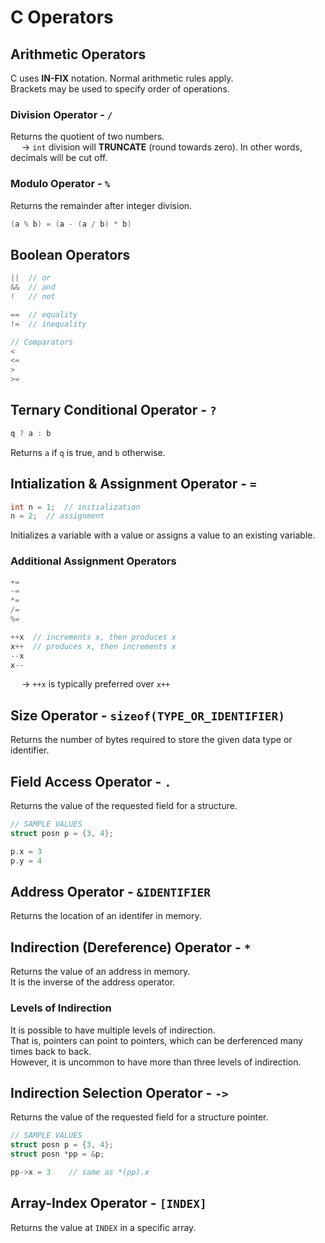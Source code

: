 # C Operators

## Arithmetic Operators
C uses **IN-FIX** notation. Normal arithmetic rules apply. <br>
Brackets may be used to specify order of operations. 

### Division Operator - `/`
Returns the quotient of two numbers. <br>
&emsp; → `int` division will **TRUNCATE** (round towards zero). In other words, decimals will be cut off. 

### Modulo Operator - `%`
Returns the remainder after integer division. 
```C
(a % b) = (a - (a / b) * b)

```
## Boolean Operators
```C
||  // or
&&  // and
!   // not

==  // equality
!=  // inequality

// Comparators
<
<=
>
>=

```
## Ternary Conditional Operator - `?`
```C
q ? a : b

```
Returns `a` if `q` is true, and `b` otherwise. 

## Intialization & Assignment Operator - `=`
```C
int n = 1;  // initialization
n = 2;  // assignment

```
Initializes a variable with a value or assigns a value to an existing variable.

### Additional Assignment Operators
```C
+=
-=
*=
/=
%=

++x  // increments x, then produces x
x++  // produces x, then increments x
--x
x--

```
&emsp; → `++x` is typically preferred over `x++`

## Size Operator - `sizeof(TYPE_OR_IDENTIFIER)`
Returns the number of bytes required to store the given data type or identifier. 

## Field Access Operator - `.`
Returns the value of the requested field for a structure.
```C
// SAMPLE VALUES
struct posn p = {3, 4};

p.x = 3
p.y = 4

```

## Address Operator - `&IDENTIFIER`
Returns the location of an identifer in memory. 

## Indirection (Dereference) Operator - `*`
Returns the value of an address in memory. <br>
It is the inverse of the address operator. 

### Levels of Indirection 
It is possible to have multiple levels of indirection. <br>
That is, pointers can point to pointers, which can be derferenced many times back to back. <br>
However, it is uncommon to have more than three levels of indirection.

## Indirection Selection Operator - `->`
Returns the value of the requested field for a structure pointer. 
```C
// SAMPLE VALUES
struct posn p = {3, 4};
struct posn *pp = &p;

pp->x = 3    // same as *(pp).x

```

## Array-Index Operator - `[INDEX]`
Returns the value at `INDEX` in a specific array.















